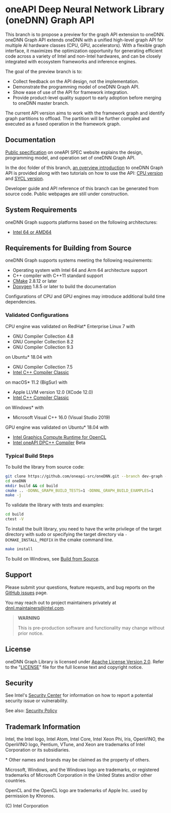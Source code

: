 oneAPI Deep Neural Network Library (oneDNN) Graph API
===========================================

This branch is to propose a preview for the graph API extension to oneDNN.
oneDNN Graph API extends oneDNN with a unified high-level graph API for multiple
AI hardware classes (CPU, GPU, accelerators). With a flexible graph interface,
it maximizes the optimization opportunity for generating efficient code across a
variety of Intel and non-Intel hardwares, and can be closely integrated with
ecosystem frameworks and inference engines.

The goal of the preview branch is to:

* Collect feedback on the API design, not the implementation.
* Demonstrate the programming model of oneDNN Graph API.
* Show ease of use of the API for framework integration.
* Provide product-level quality support to early adoption before merging to
  oneDNN master branch.

The current API version aims to work with the framework graph and identify graph
partitions to offload. The partition will be further compiled and executed as a
fused operation in the framework graph.

## Documentation

[Public specification](https://spec.oneapi.com/onednn-graph/latest/index.html)
on oneAPI SPEC website explains the design, programming model, and operation set
of oneDNN Graph API.

In the doc folder of this branch, [an overview introduction](doc/README.md) to
oneDNN Graph API is provided along with two tutorials on how to use the API:
[CPU version](doc/cpu_get_started.md) and [SYCL
version](doc/sycl_get_started.md).

Developer guide and API reference of this branch can be generated from source
code. Public webpages are still under construction.

## System Requirements

oneDNN Graph supports platforms based on the following architectures:

* [Intel 64 or AMD64](https://en.wikipedia.org/wiki/X86-64)

## Requirements for Building from Source

oneDNN Graph supports systems meeting the following requirements:

* Operating system with Intel 64 and Arm 64 architecture support
* C++ compiler with C++11 standard support
* [CMake](https://cmake.org/download/) 2.8.12 or later
* [Doxygen](http://www.doxygen.nl/download.html#srcbin) 1.8.5 or later to build
  the documentation

Configurations of CPU and GPU engines may introduce additional build time
dependencies.

### Validated Configurations

CPU engine was validated on RedHat* Enterprise Linux 7 with

* GNU Compiler Collection 4.8
* GNU Compiler Collection 8.2
* GNU Compiler Collection 9.3

on Ubuntu* 18.04 with

* GNU Compiler Collection 7.5
* [Intel C++ Compiler Classic](https://software.intel.com/content/www/us/en/develop/tools/oneapi/hpc-toolkit.html)

on macOS* 11.2 (BigSur) with

* Apple LLVM version 12.0 (XCode 12.0)
* [Intel C++ Compiler Classic](https://software.intel.com/content/www/us/en/develop/tools/oneapi/hpc-toolkit.html)

on Windows* with

* Microsoft Visual C++ 16.0 (Visual Studio 2019)

GPU engine was validated on Ubuntu* 18.04 with

* [Intel Graphics Compute Runtime for OpenCL](https://github.com/intel/compute-runtime/releases)
* [Intel oneAPI DPC++ Compiler](https://software.intel.com/en-us/oneapi/dpc-compiler)
  Beta

### Typical Build Steps

To build the library from source code:

```bash
git clone https://github.com/oneapi-src/oneDNN.git --branch dev-graph --recursive
cd oneDNN
mkdir build && cd build
cmake .. -DDNNL_GRAPH_BUILD_TESTS=1 -DDNNL_GRAPH_BUILD_EXAMPLES=1
make -j
```

To validate the library with tests and examples:

```bash
cd build
ctest -V
```

To install the built library, you need to have the write privilege of the target
directory with sudo or specifying the target directory via
`-DCMAKE_INSTALL_PREFIX` in the cmake command line.

```bash
make install
```

To build on Windows, see [Build from Source](./doc/build/build.md#Windows).

## Support

Please submit your questions, feature requests, and bug reports on the
[GitHub issues](https://github.com/oneapi-src/oneDNN/issues) page.

You may reach out to project maintainers privately
at dnnl.maintainers@intel.com.

> **WARNING**
>
> This is pre-production software and functionality may change without prior
> notice.

## License

oneDNN Graph Library is licensed under [Apache License Version 2.0](LICENSE).
Refer to the "[LICENSE](LICENSE)" file for the full license text and copyright
notice.

## Security

See Intel's [Security Center](https://www.intel.com/content/www/us/en/security-center/default.html)
for information on how to report a potential security issue or vulnerability.

See also: [Security Policy](SECURITY.md)

## Trademark Information

Intel, the Intel logo, Intel Atom, Intel Core, Intel Xeon Phi, Iris, OpenVINO,
the OpenVINO logo, Pentium, VTune, and Xeon are trademarks of Intel Corporation
or its subsidiaries.

\* Other names and brands may be claimed as the property of others.

Microsoft, Windows, and the Windows logo are trademarks, or registered
trademarks of Microsoft Corporation in the United States and/or other
countries.

OpenCL and the OpenCL logo are trademarks of Apple Inc. used by permission by
Khronos.

(C) Intel Corporation
